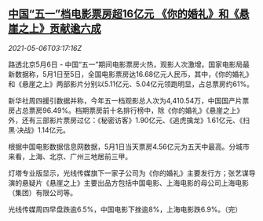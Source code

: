 <!--1620271863000-->
[中国“五一”档电影票房超16亿元 《你的婚礼》和《悬崖之上》贡献逾六成](https://cn.reuters.com/article/china-film-revenue-0506-thur-idCNKBS2CN08C)
------

<div><i>2021-05-06T03:17:16Z</i></div><p>路透北京5月6日 - 中国“五一”期间电影票房火热，观影人次激增。国家电影局最新数据称，5月1日至5日，全国电影票房达16.68亿元人民币，其中，《你的婚礼》和《悬崖之上》两部影片分别以5.11亿元、5.04亿元领跑明显，占总票房约61%。</p><p>新华社周四援引数据并称，今年五一档观影总人次为4,410.54万，中国国产片票房占总票房96.49%。档期票房前十名排行榜中，除《你的婚礼》《悬崖之上》外，还有三部影片票房过亿：《秘密访客》1.90亿元、《追虎擒龙》1.61亿元、《扫黑·决战》1.14亿元。</p><p>根据中国电影数据信息网数据，5月1日当天票房4.56亿元为五天中最高。分城市来看，上海、北京、广州三地居前三甲。</p><p>灯塔专业版显示，光线传媒旗下一家子公司为《你的婚礼》主要发行方；张艺谋导演的悬疑片《悬崖之上》主要出品方包括中国电影、上海电影的母公司上海电影（集团）有限公司等。</p><p>光线传媒周四早盘跌逾6.5%，中国电影下挫逾8%，上海电影跌6.9%。（完）</p>
